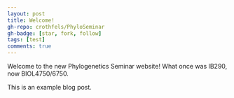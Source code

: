 ```yaml
---
layout: post
title: Welcome!
gh-repo: crothfels/PhyloSeminar
gh-badge: [star, fork, follow]
tags: [test]
comments: true
---
```


Welcome to the new Phylogenetics Seminar website! What once was IB290, now BIOL4750/6750.

This is an example blog post.
